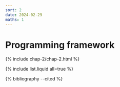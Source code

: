 ```yaml
---
sort: 2
date: 2024-02-29
maths: 1
---
```


# Programming framework

{% include chap-2/chap-2.html %}

{% include list.liquid all=true %}

{% bibliography --cited %}
